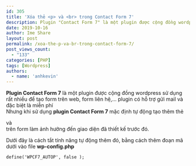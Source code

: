 ```yaml
---
id: 305
title: 'Xóa thẻ <p> và <br> trong Contact Form 7'
description: Plugin "Contact Form 7" là một plugin được cộng đồng wordpress sử dụng rất nhiều để tạo form trên web, form liên hệ, plugin có hỗ trợ gửi mail và đặc biệt là miễn phí 
date: 2019-10-16
author: Ime Share
layout: post
permalink: /xoa-the-p-va-br-trong-contact-form-7/
post_views_count:
  - "133"
categories: [PHP]
tags: [Wordpress]
authors:
  - name: 'anhkevin'
---
```

**Plugin Contact Form 7** là một plugin được cộng đồng wordpress sử dụng rất nhiều để tạo form trên web, form liên hệ,&#8230; plugin có hỗ trợ gửi mail và đặc biệt là miễn phí  
Nhưng khi sử dụng **plugin Contact Form 7** mặc định tự động tạo thêm thẻ <span style="color: #800000;"><strong><p></strong></span> và <span style="color: #800000;"><strong><br></strong></span> trên form làm ảnh hưởng đến giao diện đã thiết kế trước đó.

Dưới đây là cách tắt tính năng tự động thêm đó, bằng cách thêm đoạn mã dưới vào file **wp-config.php**

```
define('WPCF7_AUTOP', false );
```

<div id="gtx-trans" style="position: absolute; left: 236px; top: 175px;">
  <div class="gtx-trans-icon">
  </div>
</div>